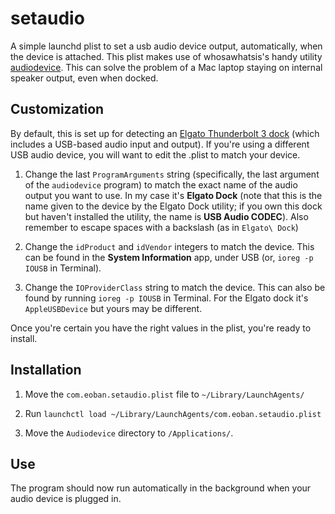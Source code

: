 # setaudio
A simple launchd plist to set a usb audio device output, automatically, when the device is attached. This plist makes use of whosawhatsis's handy utility [audiodevice](http://whoshacks.blogspot.com/2009/01/change-audio-devices-via-shell-script.html). This can solve the problem of a Mac laptop staying on internal speaker output, even when docked.

## Customization

By default, this is set up for detecting an [Elgato Thunderbolt 3 dock](https://www.elgato.com/en/dock/thunderbolt-3) (which includes a USB-based audio input and output). If you're using a different USB audio device, you will want to edit the .plist to match your device.

1. Change the last `ProgramArguments` string (specifically, the last argument of the `audiodevice` program) to match the exact name of the audio output you want to use. In my case it's **Elgato Dock** (note that this is the name given to the device by the Elgato Dock utility; if you own this dock but haven't installed the utility, the name is **USB Audio CODEC**). Also remember to escape spaces with a backslash (as in `Elgato\ Dock`)

2. Change the `idProduct` and `idVendor` integers to match the device. This can be found in the **System Information** app, under USB (or, `ioreg -p IOUSB` in Terminal).

3. Change the `IOProviderClass` string to match the device. This can also be found by running `ioreg -p IOUSB` in Terminal. For the Elgato dock it's `AppleUSBDevice` but yours may be different.

Once you're certain you have the right values in the plist, you're ready to install.

## Installation

1. Move the `com.eoban.setaudio.plist` file to `~/Library/LaunchAgents/`

2. Run `launchctl load ~/Library/LaunchAgents/com.eoban.setaudio.plist`

3. Move the `Audiodevice` directory to `/Applications/`.

## Use

The program should now run automatically in the background when your audio device is plugged in.